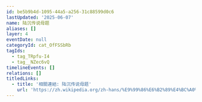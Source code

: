 ```yaml
---
id: be5b9b4d-1095-44a5-a256-31c88599d0c6
lastUpdated: '2025-06-07'
name: 陆沉传说母题
aliases: []
layer: 4
eventDate: null
categoryId: cat_OfFSSbRb
tagIds:
  - tag_TRpfu-I4
  - tag__NZec6vQ
timelineEvents: []
relations: []
titledLinks:
  - title: '相關連結: 陆沉传说母题'
    url: 'https://zh.wikipedia.org/zh-hans/%E9%99%86%E6%B2%89%E4%BC%A0%E8%AF%B4'
---
```


